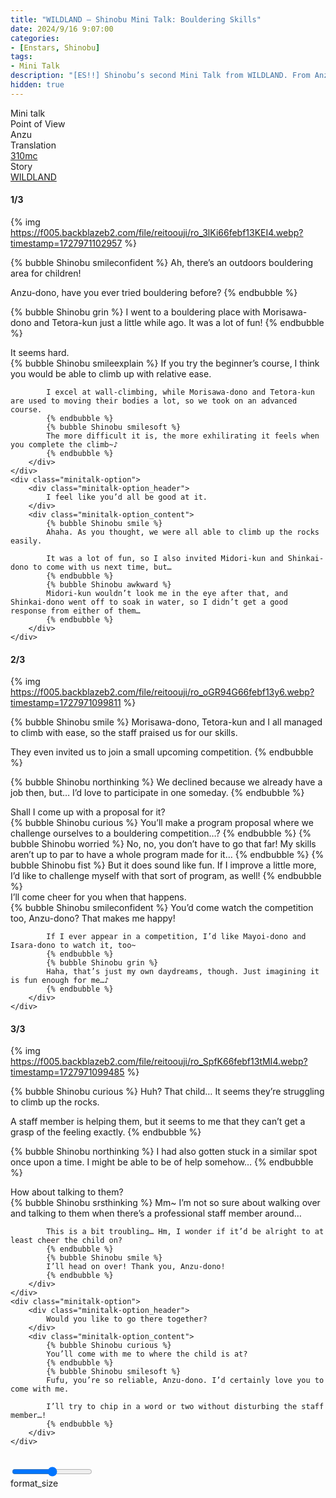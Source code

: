 ```yaml
---
title: "WILDLAND – Shinobu Mini Talk: Bouldering Skills"
date: 2024/9/16 9:07:00
categories:
- [Enstars, Shinobu]
tags:
- Mini Talk
description: "[ES!!] Shinobu’s second Mini Talk from WILDLAND. From Anzu’s POV."
hidden: true
---
```

<div class="three-wrapper" style="--storyColor:#5ac189;--storyColor-rgb:90,193,137;--storyColor-h:147.4;--storyColor-s:45.4%;--storyColor-l:55.5%;">
    <div class="info-area">
        <div class="info">
            <div class="info-item characters">
                <div class="label">
                    Mini talk
                </div>
                <div class="value">
					<a href="/categories/Enstars/Shinobu" character="Shinobu"></a>
                </div>
            </div>
            <div class="info-item one">
                <div class="label">
                    Point of View
                </div>
                <div class="value">
                    Anzu
                </div>
            </div>
            <div class="info-item two">
                <div class="label">
                    Translation
                </div>
                <div class="value">
                    <a href="/about">310mc</a>
                </div>
            </div>
            <div class="info-item three">
                <div class="label">
                   Story
                </div>
                <div class="value">
                    <a href="/wildland">WILDLAND</a>
                </div>
            </div>
        </div>
    </div>
</div>

<!-- more -->

#### <div mt="rare"></div> 1/3

{% img https://f005.backblazeb2.com/file/reitoouji/ro_3lKi66febf13KEI4.webp?timestamp=1727971102957 %}

{% bubble Shinobu smileconfident %}
Ah, there’s an outdoors bouldering area for children!

Anzu-dono, have you ever tried bouldering before?
{% endbubble %}

{% bubble Shinobu grin %}
I went to a bouldering place with Morisawa-dono and Tetora-kun just a little while ago. It was a lot of fun!
{% endbubble %}

<div class="minitalk" character="Anzu">
    <div class="minitalk-option">
        <div class="minitalk-option_header">
            It seems hard.
        </div>
        <div class="minitalk-option_content">
            {% bubble Shinobu smileexplain %}
            If you try the beginner’s course, I think you would be able to climb up with relative ease.

            I excel at wall-climbing, while Morisawa-dono and Tetora-kun are used to moving their bodies a lot, so we took on an advanced course.
            {% endbubble %}
            {% bubble Shinobu smilesoft %}
            The more difficult it is, the more exhilirating it feels when you complete the climb~♪
			{% endbubble %}
        </div>
    </div>
    <div class="minitalk-option">
        <div class="minitalk-option_header">
            I feel like you’d all be good at it.
        </div>
        <div class="minitalk-option_content">
            {% bubble Shinobu smile %}
            Ahaha. As you thought, we were all able to climb up the rocks easily.

            It was a lot of fun, so I also invited Midori-kun and Shinkai-dono to come with us next time, but…
            {% endbubble %}
            {% bubble Shinobu awkward %}
            Midori-kun wouldn’t look me in the eye after that, and Shinkai-dono went off to soak in water, so I didn’t get a good response from either of them…
			{% endbubble %}
        </div>
    </div>
</div>

#### <div mt="rare"></div> 2/3

{% img https://f005.backblazeb2.com/file/reitoouji/ro_oGR94G66febf13y6.webp?timestamp=1727971099811 %}

{% bubble Shinobu smile %}
Morisawa-dono, Tetora-kun and I all managed to climb with ease, so the staff praised us for our skills.

They even invited us to join a small upcoming competition.
{% endbubble %}

{% bubble Shinobu northinking %}
We declined because we already have a job then, but… I’d love to participate in one someday.
{% endbubble %}

<div class="minitalk" character="Anzu">
    <div class="minitalk-option">
        <div class="minitalk-option_header">
            Shall I come up with a proposal for it?
        </div>
        <div class="minitalk-option_content">
            {% bubble Shinobu curious %}
            You’ll make a program proposal where we challenge ourselves to a bouldering competition…?
            {% endbubble %}
            {% bubble Shinobu worried %}
            No, no, you don’t have to go that far! My skills aren’t up to par to have a whole program made for it…
            {% endbubble %}
            {% bubble Shinobu fist %}
            But it does sound like fun. If I improve a little more, I’d like to challenge myself with that sort of program, as well!
			{% endbubble %}
        </div>
    </div>
    <div class="minitalk-option">
        <div class="minitalk-option_header">
            I’ll come cheer for you when that happens.
        </div>
        <div class="minitalk-option_content">
            {% bubble Shinobu smileconfident %}
            You’d come watch the competition too, Anzu-dono? That makes me happy!

            If I ever appear in a competition, I’d like Mayoi-dono and Isara-dono to watch it, too~
            {% endbubble %}
            {% bubble Shinobu grin %}
            Haha, that’s just my own daydreams, though. Just imagining it is fun enough for me…♪
			{% endbubble %}
        </div>
    </div>
</div>

#### <div mt="rare"></div> 3/3

{% img https://f005.backblazeb2.com/file/reitoouji/ro_SpfK66febf13tMI4.webp?timestamp=1727971099485 %}

{% bubble Shinobu curious %}
Huh? That child… It seems they’re struggling to climb up the rocks.

A staff member is helping them, but it seems to me that they can’t get a grasp of the feeling exactly.
{% endbubble %}

{% bubble Shinobu northinking %}
I had also gotten stuck in a similar spot once upon a time. I might be able to be of help somehow…
{% endbubble %}

<div class="minitalk" character="Anzu">
    <div class="minitalk-option">
        <div class="minitalk-option_header">
          How about talking to them?
        </div>
        <div class="minitalk-option_content">
            {% bubble Shinobu srsthinking %}
            Mm~ I’m not so sure about walking over and talking to them when there’s a professional staff member around…

            This is a bit troubling… Hm, I wonder if it’d be alright to at least cheer the child on?
            {% endbubble %}
            {% bubble Shinobu smile %}
            I’ll head on over! Thank you, Anzu-dono!
			{% endbubble %}
        </div>
    </div>
    <div class="minitalk-option">
        <div class="minitalk-option_header">
            Would you like to go there together?
        </div>
        <div class="minitalk-option_content">
            {% bubble Shinobu curious %}
            You’ll come with me to where the child is at?
            {% endbubble %}
            {% bubble Shinobu smilesoft %}
            Fufu, you’re so reliable, Anzu-dono. I’d certainly love you to come with me.

            I’ll try to chip in a word or two without disturbing the staff member…!
			{% endbubble %}
        </div>
    </div>
</div>
<br>
<div class="navigation2">
    <div class="toolbar-wrapper">
        <div class="slider-container">
            <input type="range" min="1" max="5" value="3" class="slider">
        </div>
        <div class="toolbar">
            <a target="_blank" href="/translations" class="home-button" title="Translations Masterlist"><i class="fa fa-home"></i></a>
            <a href="/wildland/minitalk/shinobu_1" title="Shinobu Mini Talk: A Challenge to Draw a Manga"><i class="fa fa-arrow-left"></i></a>
            <div class="toolbar__section">
                <a id="sliderDrop">
                    <span class="material-icons-round" title="Text Size">format_size</span>
                </a>
            </div>
            <a target="_blank" href="/wildland#Mini-Talks" title="Index"><i class="fa fa-star"></i></a>
            <a href="#top" class="top-arrow" title="Back to Top"><i class="fa fa-arrow-up"></i></a>
        </div>
    </div>
</div>